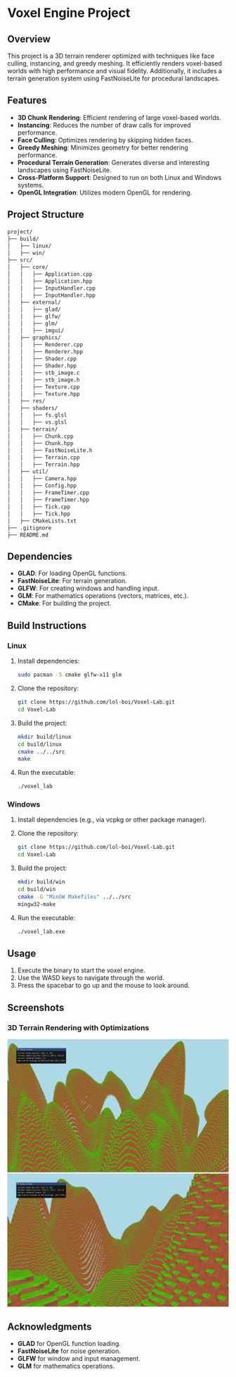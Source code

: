 
# Voxel Engine Project

## Overview

This project is a 3D terrain renderer optimized with techniques like face culling, instancing, and greedy meshing. It efficiently renders voxel-based worlds with high performance and visual fidelity. Additionally, it includes a terrain generation system using FastNoiseLite for procedural landscapes.

## Features

- **3D Chunk Rendering**: Efficient rendering of large voxel-based worlds.
- **Instancing**: Reduces the number of draw calls for improved performance.
- **Face Culling**: Optimizes rendering by skipping hidden faces.
- **Greedy Meshing**: Minimizes geometry for better rendering performance.
- **Procedural Terrain Generation**: Generates diverse and interesting landscapes using FastNoiseLite.
- **Cross-Platform Support**: Designed to run on both Linux and Windows systems.
- **OpenGL Integration**: Utilizes modern OpenGL for rendering.

## Project Structure

```
project/
├── build/
│   ├── linux/
│   ├── win/
├── src/
│   ├── core/
│   │   ├── Application.cpp
│   │   ├── Application.hpp
│   │   ├── InputHandler.cpp
│   │   ├── InputHandler.hpp
│   ├── external/
│   │   ├── glad/
│   │   ├── glfw/
│   │   ├── glm/
│   │   ├── imgui/
│   ├── graphics/
│   │   ├── Renderer.cpp
│   │   ├── Renderer.hpp
│   │   ├── Shader.cpp
│   │   ├── Shader.hpp
│   │   ├── stb_image.c
│   │   ├── stb_image.h
│   │   ├── Texture.cpp
│   │   ├── Texture.hpp
│   ├── res/
│   ├── shaders/
│   │   ├── fs.glsl
│   │   ├── vs.glsl
│   ├── terrain/
│   │   ├── Chunk.cpp
│   │   ├── Chunk.hpp
│   │   ├── FastNoiseLite.h
│   │   ├── Terrain.cpp
│   │   ├── Terrain.hpp
│   ├── util/
│   │   ├── Camera.hpp
│   │   ├── Config.hpp
│   │   ├── FrameTimer.cpp
│   │   ├── FrameTimer.hpp
│   │   ├── Tick.cpp
│   │   ├── Tick.hpp
│   ├── CMakeLists.txt
├── .gitignore
├── README.md
```

## Dependencies

- **GLAD**: For loading OpenGL functions.
- **FastNoiseLite**: For terrain generation.
- **GLFW**: For creating windows and handling input.
- **GLM**: For mathematics operations (vectors, matrices, etc.).
- **CMake**: For building the project.

## Build Instructions

### Linux

1. Install dependencies:

   ```sh
   sudo pacman -S cmake glfw-x11 glm
   ```

2. Clone the repository:

   ```sh
   git clone https://github.com/lol-boi/Voxel-Lab.git
   cd Voxel-Lab
   ```

3. Build the project:

   ```sh
   mkdir build/linux
   cd build/linux
   cmake ../../src
   make
   ```

4. Run the executable:

   ```sh
   ./voxel_lab
   ```

### Windows

1. Install dependencies (e.g., via vcpkg or other package manager).

2. Clone the repository:

   ```sh
   git clone https://github.com/lol-boi/Voxel-Lab.git
   cd Voxel-Lab
   ```

3. Build the project:

   ```sh
   mkdir build/win
   cd build/win
   cmake -G "MinGW Makefiles" ../../src
   mingw32-make
   ```

4. Run the executable:

   ```sh
   ./voxel_lab.exe
   ```

## Usage

1. Execute the binary to start the voxel engine.
2. Use the WASD keys to navigate through the world.
3. Press the spacebar to go up and the mouse to look around.


## Screenshots

### 3D Terrain Rendering with Optimizations

![Screenshot 1](images/screenshot1.png)
![Screenshot 2](images/screenshot2.png)

## Acknowledgments
- **GLAD** for OpenGL function loading.
- **FastNoiseLite** for noise generation.
- **GLFW** for window and input management.
- **GLM** for mathematics operations.
